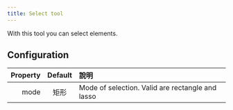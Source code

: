 ```yaml
---
title: Select tool
---
```


With this tool you can select elements.

## Configuration

| Property | Default | 說明                                                               |
| -------: | :-----: | :--------------------------------------------------------------- |
|     mode |    矩形   | Mode of selection. Valid are rectangle and lasso |
